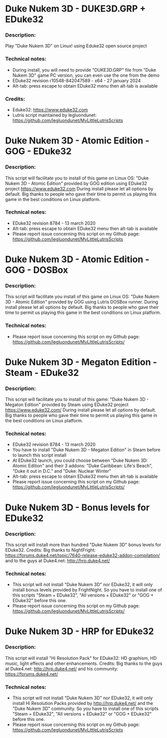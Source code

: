 # Duke Nukem 3D - DUKE3D.GRP + EDuke32
### Description:
Play "Duke Nukem 3D" on Linux! using Eduke32 open source project
### Technical notes:
- During install, you will need to provide "DUKE3D.GRP" file from "Duke Nukem 3D" game PC version, you can even use the one from the demo
- EDuke32 revision r10548-842047589 - x64 - 27 january 2024
- Alt-tab: press escape to obtain EDuke32 menu then alt-tab is available
### Credits:
- Eduke32: https://www.eduke32.com
- Lutris script maintained by legluondunet: https://github.com/legluondunet/MyLittleLutrisScripts


# Duke Nukem 3D - Atomic Edition - GOG - EDuke32
### Description:
This script will facilitate you to install of this game on Linux OS: "Duke Nukem 3D - Atomic Edition" provided by GOG edition using EDuke32 project https://www.eduke32.com
During install please let all options by default.
Big thanks to people who gave their time to permit us playing this game in the best conditions on Linux platform.
### Technical notes:
- EDuke32 revision 8784 - 13 march 2020
- Alt-tab: press escape to obtain EDuke32 menu then alt-tab is available
- Please report issue concerning this script on my Github page:
https://github.com/legluondunet/MyLittleLutrisScripts


# Duke Nukem 3D - Atomic Edition - GOG - DOSBox
### Description:
This script will facilitate you install of this game on Linux OS:
"Duke Nukem 3D - Atomic Edition" provided by GOG using Lutris DOSBox runner.
During install please let all options by default.
Big thanks to people who gave their time to permit us playing this game in the best conditions on Linux platform.
### Technical notes:
- Please report issue concerning this script on my Github page:
https://github.com/legluondunet/MyLittleLutrisScripts/


# Duke Nukem 3D - Megaton Edition - Steam - EDuke32
### Description:
This script will facilitate you to install of this game:
"Duke Nukem 3D - Megaton Edition" provided by Steam using EDuke32 project https://www.eduke32.com/
During install please let all options by default.
Big thanks to people who gave their time to permit us playing this game in the best conditions on Linux platform.
### Technical notes:
- EDuke32 revision 8784 - 13 march 2020
- You have to install "Duke Nukem 3D - Megaton Edition" in Steam before to launch this script install
- At EDuke32 launch, you could choose between "Duke Nukem 3D: Atomic Edition" and their 3 addons: "Duke Caribbean: Life's Beach", "Duke it out in D.C." and  "Duke: Nuclear Winter"
- Alt-tab: press escape to obtain EDuke32 menu then alt-tab is available
- Please report issue concerning this script on my Github page:
https://github.com/legluondunet/MyLittleLutrisScripts/


# Duke Nukem 3D - Bonus levels for EDuke32
### Description:
This script will install more than hundred "Duke Nukem 3D" bonus levels for EDuke32.
Credits:
Big thanks to NightFright: 
https://forums.duke4.net/topic/7640-release-eduke32-addon-compilation/
and to the guys at Duke4.net:
http://hrp.duke4.net/
### Technical notes:
- This script will not install "Duke Nukem 3D" nor EDuke32, it will only install bonus levels provided by FrightNight. So you have to install one of this scripts "Steam + EDuke32", "All versions + EDuke32" or "GOG + EDuke32" before this one.
- Please report issue concerning this script on my Github page:
https://github.com/legluondunet/MyLittleLutrisScripts/

# Duke Nukem 3D - HRP for EDuke32
### Description:
This script will install "Hi Resolution Pack" for EDuke32: HD graphism, HD music, light effects and other enhancements.
Credits:
Big thanks to the guys at Duke4.net:
http://hrp.duke4.net/
and his community:
https://forums.duke4.net/
### Technical notes:
- This script will not install "Duke Nukem 3D" nor EDuke32, it will only install Hi Resolution Packs provided by http://hrp.duke4.net/ and the "Duke Nukem 3D" community. So you have to install one of this scripts "Steam + EDuke32", "All versions + EDuke32" or "GOG + EDuke32" before this one.
- Please report issue concerning this script on my Github page:
https://github.com/legluondunet/MyLittleLutrisScripts

